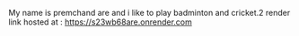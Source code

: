 My name is premchand are and i like to play badminton and cricket.2
render link hosted at : https://s23wb68are.onrender.com

